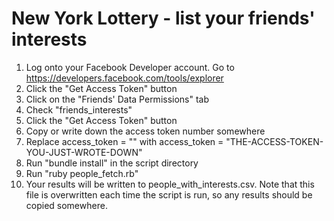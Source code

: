 New York Lottery - list your friends' interests
========
1. Log onto your Facebook Developer account. Go to https://developers.facebook.com/tools/explorer
2. Click the "Get Access Token" button
3. Click on the "Friends' Data Permissions" tab
4. Check "friends_interests"
5. Click the "Get Access Token" button
6. Copy or write down the access token number somewhere
7. Replace access_token = "" with access_token = "THE-ACCESS-TOKEN-YOU-JUST-WROTE-DOWN"
8. Run "bundle install" in the script directory
9. Run "ruby people_fetch.rb"
10. Your results will be written to people_with_interests.csv. Note that this file is overwritten each time the script is run, so any results should be copied somewhere.
